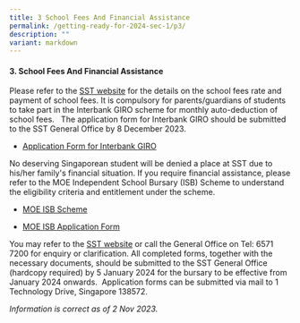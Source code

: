 ```yaml
---
title: 3 School Fees And Financial Assistance
permalink: /getting-ready-for-2024-sec-1/p3/
description: ""
variant: markdown
---
```

#### 3. School Fees And Financial Assistance

  

Please refer to the [SST website](https://www.sst.edu.sg/student-admission/school-fees/) for the details on the school fees rate and payment of school fees. It is compulsory for parents/guardians of students to take part in the Interbank GIRO scheme for monthly auto-deduction of school fees.   The application form for Interbank GIRO should be submitted to the SST General Office by 8 December 2023.

*   [Application Form for Interbank GIRO](https://drive.google.com/file/d/0B3Z52YfnZjUcZzBOTXhqMVNRTUU/view)

No deserving Singaporean student will be denied a place at SST due to his/her family's financial situation. If you require financial assistance, please refer to the MOE Independent School Bursary (ISB) Scheme to understand the eligibility criteria and entitlement under the scheme. 

*   [MOE ISB Scheme](https://www.moe.gov.sg/financial-matters/financial-assistance) 
    
*   [MOE ISB Application Form](https://drive.google.com/file/d/1nq1nZYGtDJri2x5oVoAycpFHPGdBfU2v/view?usp=sharing)
    
You may refer to the [SST website](https://www.sst.edu.sg/student-admission/scholarship-bursary/bursary/) or call the General Office on Tel: 6571 7200 for enquiry or clarification. All completed forms, together with the necessary documents, should be submitted to the SST General Office (hardcopy required) by 5 January 2024 for the bursary to be effective from January 2024 onwards.  Application forms can be submitted via mail to 1 Technology Drive, Singapore 138572. 

  

*Information is correct as of 2 Nov 2023.*